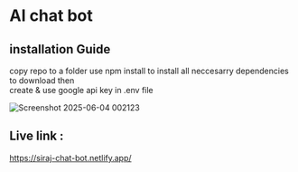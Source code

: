 # AI chat bot

## installation Guide

copy repo to a folder 
use npm install to install all neccesarry dependencies to download then  
create & use google api key in .env file

![Screenshot 2025-06-04 002123](https://github.com/user-attachments/assets/6215b2a8-5e99-4cad-b512-0abc3d177025)


## Live link :  
https://siraj-chat-bot.netlify.app/
